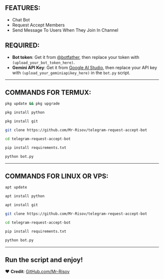 

## FEATURES:
- Chat Bot  
- Request Accept Members  
- Send Message To Users When They Join In Channel  

## REQUIRED:
- **Bot token**: Get it from [@botfather](https://t.me/botfather), then replace your token with `(upload_your_bot_token_here)`.  
- **Gemini API Key**: Get it from [Google AI Studio](https://aistudio.google.com/apikey), then replace your API key with `(upload_your_geminiapikey_here)` in the `bot.py` script.  

---

## COMMANDS FOR TERMUX:

```bash
pkg update && pkg upgrade
```
```bash
pkg install python
```
```bash
pkg install git
```
```bash
git clone https://github.com/Mr-Risov/telegram-request-accept-bot
```
```bash
cd telegram-request-accept-bot
```
```bash
pip install requirements.txt
```
```bash
python bot.py
```

---

## COMMANDS FOR LINUX OR VPS:

```bash
apt update
```
```bash
apt install python
```
```bash
apt install git
```
```bash
git clone https://github.com/Mr-Risov/telegram-request-accept-bot
```
```bash
cd telegram-request-accept-bot
```
```bash
pip install requirements.txt
```
```bash
python bot.py
```

---

## Run the script and enjoy!

❤️ **Credit**: [GitHub.com/Mr-Risov](https://github.com/Mr-Risov)
